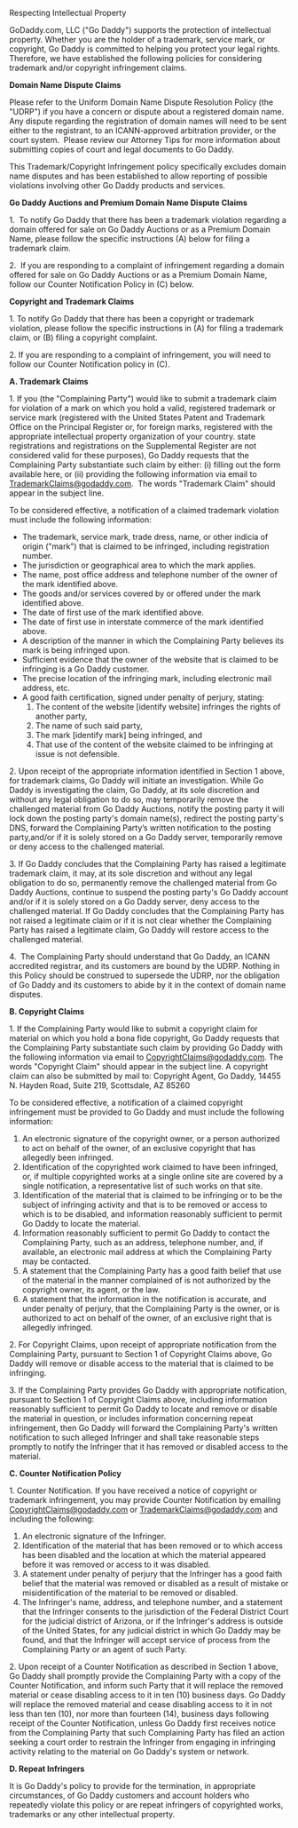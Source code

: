 Respecting Intellectual Property

GoDaddy.com, LLC ("Go Daddy") supports the protection of intellectual property. Whether you are the holder of a trademark, service mark, or copyright, Go Daddy is committed to helping you protect your legal rights. Therefore, we have established the following policies for considering trademark and/or copyright infringement claims.

**Domain Name Dispute Claims**

Please refer to the Uniform Domain Name Dispute Resolution Policy (the "UDRP") if you have a concern or dispute about a registered domain name. Any dispute regarding the registration of domain names will need to be sent either to the registrant, to an ICANN-approved arbitration provider, or the court system.  Please review our Attorney Tips for more information about submitting copies of court and legal documents to Go Daddy.

This Trademark/Copyright Infringement policy specifically excludes domain name disputes and has been established to allow reporting of possible violations involving other Go Daddy products and services.

**Go Daddy Auctions and Premium Domain Name Dispute Claims**

1.  To notify Go Daddy that there has been a trademark violation regarding a domain offered for sale on Go Daddy Auctions or as a Premium Domain Name, please follow the specific instructions (A) below for filing a trademark claim.

2.  If you are responding to a complaint of infringement regarding a domain offered for sale on Go Daddy Auctions or as a Premium Domain Name, follow our Counter Notification Policy in (C) below.

**Copyright and Trademark Claims**

1\. To notify Go Daddy that there has been a copyright or trademark violation, please follow the specific instructions in (A) for filing a trademark claim, or (B) filing a copyright complaint.

2\. If you are responding to a complaint of infringement, you will need to follow our Counter Notification policy in (C).

**A. Trademark Claims**

1\. If you (the "Complaining Party") would like to submit a trademark claim for violation of a mark on which you hold a valid, registered trademark or service mark (registered with the United States Patent and Trademark Office on the Principal Register or, for foreign marks, registered with the appropriate intellectual property organization of your country. state registrations and registrations on the Supplemental Register are not considered valid for these purposes), Go Daddy requests that the Complaining Party substantiate such claim by either: (i) filling out the form available here, or (ii) providing the following information via email to TrademarkClaims@godaddy.com.  The words "Trademark Claim" should appear in the subject line.

To be considered effective, a notification of a claimed trademark violation must include the following information:

*   The trademark, service mark, trade dress, name, or other indicia of origin ("mark") that is claimed to be infringed, including registration number.
*   The jurisdiction or geographical area to which the mark applies.
*   The name, post office address and telephone number of the owner of the mark identified above.
*   The goods and/or services covered by or offered under the mark identified above.
*   The date of first use of the mark identified above.
*   The date of first use in interstate commerce of the mark identified above.
*   A description of the manner in which the Complaining Party believes its mark is being infringed upon.
*   Sufficient evidence that the owner of the website that is claimed to be infringing is a Go Daddy customer.
*   The precise location of the infringing mark, including electronic mail address, etc.
*   A good faith certification, signed under penalty of perjury, stating:
    1.  The content of the website \[identify website\] infringes the rights of another party,
    2.  The name of such said party,
    3.  The mark \[identify mark\] being infringed, and
    4.  That use of the content of the website claimed to be infringing at issue is not defensible.

2\. Upon receipt of the appropriate information identified in Section 1 above, for trademark claims, Go Daddy will initiate an investigation. While Go Daddy is investigating the claim, Go Daddy, at its sole discretion and without any legal obligation to do so, may temporarily remove the challenged material from Go Daddy Auctions, notify the posting party it will lock down the posting party's domain name(s), redirect the posting party's DNS, forward the Complaining Party’s written notification to the posting party,and/or if it is solely stored on a Go Daddy server, temporarily remove or deny access to the challenged material.

3\. If Go Daddy concludes that the Complaining Party has raised a legitimate trademark claim, it may, at its sole discretion and without any legal obligation to do so, permanently remove the challenged material from Go Daddy Auctions, continue to suspend the posting party's Go Daddy account and/or if it is solely stored on a Go Daddy server, deny access to the challenged material. If Go Daddy concludes that the Complaining Party has not raised a legitimate claim or if it is not clear whether the Complaining Party has raised a legitimate claim, Go Daddy will restore access to the challenged material.

4.  The Complaining Party should understand that Go Daddy, an ICANN accredited registrar, and its customers are bound by the UDRP. Nothing in this Policy should be construed to supersede the UDRP, nor the obligation of Go Daddy and its customers to abide by it in the context of domain name disputes.

**B. Copyright Claims**

1\. If the Complaining Party would like to submit a copyright claim for material on which you hold a bona fide copyright, Go Daddy requests that the Complaining Party substantiate such claim by providing Go Daddy with the following information via email to CopyrightClaims@godaddy.com. The words "Copyright Claim" should appear in the subject line. A copyright claim can also be submitted by mail to: Copyright Agent, Go Daddy, 14455 N. Hayden Road, Suite 219, Scottsdale, AZ 85260

To be considered effective, a notification of a claimed copyright infringement must be provided to Go Daddy and must include the following information:

1.  An electronic signature of the copyright owner, or a person authorized to act on behalf of the owner, of an exclusive copyright that has allegedly been infringed.
2.  Identification of the copyrighted work claimed to have been infringed, or, if multiple copyrighted works at a single online site are covered by a single notification, a representative list of such works on that site.
3.  Identification of the material that is claimed to be infringing or to be the subject of infringing activity and that is to be removed or access to which is to be disabled, and information reasonably sufficient to permit Go Daddy to locate the material.
4.  Information reasonably sufficient to permit Go Daddy to contact the Complaining Party, such as an address, telephone number, and, if available, an electronic mail address at which the Complaining Party may be contacted.
5.  A statement that the Complaining Party has a good faith belief that use of the material in the manner complained of is not authorized by the copyright owner, its agent, or the law.
6.  A statement that the information in the notification is accurate, and under penalty of perjury, that the Complaining Party is the owner, or is authorized to act on behalf of the owner, of an exclusive right that is allegedly infringed.

2\. For Copyright Claims, upon receipt of appropriate notification from the Complaining Party, pursuant to Section 1 of Copyright Claims above, Go Daddy will remove or disable access to the material that is claimed to be infringing.

3\. If the Complaining Party provides Go Daddy with appropriate notification, pursuant to Section 1 of Copyright Claims above, including information reasonably sufficient to permit Go Daddy to locate and remove or disable the material in question, or includes information concerning repeat infringement, then Go Daddy will forward the Complaining Party's written notification to such alleged Infringer and shall take reasonable steps promptly to notify the Infringer that it has removed or disabled access to the material.

**C. Counter Notification Policy**

1\. Counter Notification. If you have received a notice of copyright or trademark infringement, you may provide Counter Notification by emailing CopyrightClaims@godaddy.com or TrademarkClaims@godaddy.com and including the following:

1.  An electronic signature of the Infringer.
2.  Identification of the material that has been removed or to which access has been disabled and the location at which the material appeared before it was removed or access to it was disabled.
3.  A statement under penalty of perjury that the Infringer has a good faith belief that the material was removed or disabled as a result of mistake or misidentification of the material to be removed or disabled.
4.  The Infringer's name, address, and telephone number, and a statement that the Infringer consents to the jurisdiction of the Federal District Court for the judicial district of Arizona, or if the Infringer's address is outside of the United States, for any judicial district in which Go Daddy may be found, and that the Infringer will accept service of process from the Complaining Party or an agent of such Party.

2\. Upon receipt of a Counter Notification as described in Section 1 above, Go Daddy shall promptly provide the Complaining Party with a copy of the Counter Notification, and inform such Party that it will replace the removed material or cease disabling access to it in ten (10) business days. Go Daddy will replace the removed material and cease disabling access to it in not less than ten (10), nor more than fourteen (14), business days following receipt of the Counter Notification, unless Go Daddy first receives notice from the Complaining Party that such Complaining Party has filed an action seeking a court order to restrain the Infringer from engaging in infringing activity relating to the material on Go Daddy's system or network.

**D. Repeat Infringers**

It is Go Daddy's policy to provide for the termination, in appropriate circumstances, of Go Daddy customers and account holders who repeatedly violate this policy or are repeat infringers of copyrighted works, trademarks or any other intellectual property.